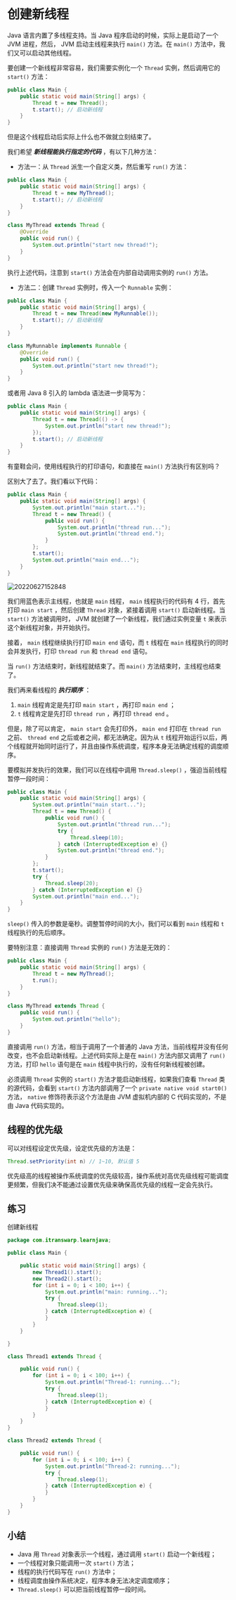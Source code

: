 # **创建新线程**

Java 语言内置了多线程支持。当 Java 程序启动的时候，实际上是启动了一个 JVM 进程，然后， JVM 启动主线程来执行 `main()` 方法。在 `main()` 方法中，我们又可以启动其他线程。

要创建一个新线程非常容易，我们需要实例化一个 `Thread` 实例，然后调用它的 `start()` 方法：


```java
public class Main {
    public static void main(String[] args) {
        Thread t = new Thread();
        t.start(); // 启动新线程
    }
}
```


但是这个线程启动后实际上什么也不做就立刻结束了。

我们希望 ***新线程能执行指定的代码*** ，有以下几种方法：

- 方法一：从 `Thread` 派生一个自定义类，然后重写 `run()` 方法：

```java
public class Main {
    public static void main(String[] args) {
        Thread t = new MyThread();
        t.start(); // 启动新线程
    }
}

class MyThread extends Thread {
    @Override
    public void run() {
        System.out.println("start new thread!");
    }
}
```

执行上述代码，注意到 `start()` 方法会在内部自动调用实例的 `run()` 方法。

- 方法二：创建 `Thread` 实例时，传入一个 `Runnable` 实例：

```java
public class Main {
    public static void main(String[] args) {
        Thread t = new Thread(new MyRunnable());
        t.start(); // 启动新线程
    }
}

class MyRunnable implements Runnable {
    @Override
    public void run() {
        System.out.println("start new thread!");
    }
}
```

或者用 Java 8 引入的 lambda 语法进一步简写为：

```java
public class Main {
    public static void main(String[] args) {
        Thread t = new Thread(() -> {
            System.out.println("start new thread!");
        });
        t.start(); // 启动新线程
    }
}
```


有童鞋会问，使用线程执行的打印语句，和直接在 `main()` 方法执行有区别吗？

区别大了去了。我们看以下代码：

```java
public class Main {
    public static void main(String[] args) {
        System.out.println("main start...");
        Thread t = new Thread() {
            public void run() {
                System.out.println("thread run...");
                System.out.println("thread end.");
            }
        };
        t.start();
        System.out.println("main end...");
    }
}
```

![20220627152848](assets/20220627152848.png)


我们用蓝色表示主线程，也就是 `main` 线程， `main` 线程执行的代码有 4 行，首先打印 `main start` ，然后创建 `Thread` 对象，紧接着调用 `start()` 启动新线程。当 `start()` 方法被调用时， JVM 就创建了一个新线程，我们通过实例变量 `t` 来表示这个新线程对象，并开始执行。

接着， `main` 线程继续执行打印 `main end` 语句，而 `t` 线程在 `main` 线程执行的同时会并发执行，打印 `thread run` 和 `thread end` 语句。

当 `run()` 方法结束时，新线程就结束了。而 `main()` 方法结束时，主线程也结束了。

我们再来看线程的 ***执行顺序*** ：

1. `main` 线程肯定是先打印 `main start` ，再打印 `main end` ；
2. `t` 线程肯定是先打印 `thread run` ，再打印 `thread end` 。

但是，除了可以肯定， `main start` 会先打印外， `main end` 打印在 `thread run` 之前、 `thread end` 之后或者之间，都无法确定。因为从 `t` 线程开始运行以后，两个线程就开始同时运行了，并且由操作系统调度，程序本身无法确定线程的调度顺序。

要模拟并发执行的效果，我们可以在线程中调用 `Thread.sleep()` ，强迫当前线程暂停一段时间：

```java
public class Main {
    public static void main(String[] args) {
        System.out.println("main start...");
        Thread t = new Thread() {
            public void run() {
                System.out.println("thread run...");
                try {
                    Thread.sleep(10);
                } catch (InterruptedException e) {}
                System.out.println("thread end.");
            }
        };
        t.start();
        try {
            Thread.sleep(20);
        } catch (InterruptedException e) {}
        System.out.println("main end...");
    }
}
```

`sleep()` 传入的参数是毫秒。调整暂停时间的大小，我们可以看到 `main` 线程和 `t` 线程执行的先后顺序。

要特别注意：直接调用 `Thread` 实例的 `run()` 方法是无效的：

```java
public class Main {
    public static void main(String[] args) {
        Thread t = new MyThread();
        t.run();
    }
}

class MyThread extends Thread {
    public void run() {
        System.out.println("hello");
    }
}
```

直接调用 `run()` 方法，相当于调用了一个普通的 Java 方法，当前线程并没有任何改变，也不会启动新线程。上述代码实际上是在 `main()` 方法内部又调用了 `run()` 方法，打印 `hello` 语句是在 `main` 线程中执行的，没有任何新线程被创建。

必须调用 `Thread` 实例的 `start()` 方法才能启动新线程，如果我们查看 `Thread` 类的源代码，会看到 `start()` 方法内部调用了一个 `private native void start0()` 方法， `native` 修饰符表示这个方法是由 JVM 虚拟机内部的 C 代码实现的，不是由 Java 代码实现的。


## 线程的优先级

可以对线程设定优先级，设定优先级的方法是：

```java
Thread.setPriority(int n) // 1~10, 默认值 5
```

优先级高的线程被操作系统调度的优先级较高，操作系统对高优先级线程可能调度更频繁，但我们决不能通过设置优先级来确保高优先级的线程一定会先执行。



## 练习

创建新线程

```java
package com.itranswarp.learnjava;

public class Main {

	public static void main(String[] args) {
		new Thread1().start();
		new Thread2().start();
		for (int i = 0; i < 100; i++) {
			System.out.println("main: running...");
			try {
				Thread.sleep(1);
			} catch (InterruptedException e) {
			}
		}
	}

}

class Thread1 extends Thread {

	public void run() {
		for (int i = 0; i < 100; i++) {
			System.out.println("Thread-1: running...");
			try {
				Thread.sleep(1);
			} catch (InterruptedException e) {
			}
		}
	}
}

class Thread2 extends Thread {

	public void run() {
		for (int i = 0; i < 100; i++) {
			System.out.println("Thread-2: running...");
			try {
				Thread.sleep(1);
			} catch (InterruptedException e) {
			}
		}
	}
}
```


## 小结

- Java 用 `Thread` 对象表示一个线程，通过调用 `start()` 启动一个新线程；
- 一个线程对象只能调用一次 `start()` 方法；
- 线程的执行代码写在 `run()` 方法中；
- 线程调度由操作系统决定，程序本身无法决定调度顺序；
- `Thread.sleep()` 可以把当前线程暂停一段时间。



